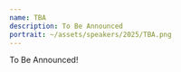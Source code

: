 ```yaml
---
name: TBA
description: To Be Announced
portrait: ~/assets/speakers/2025/TBA.png
---
```


To Be Announced!
